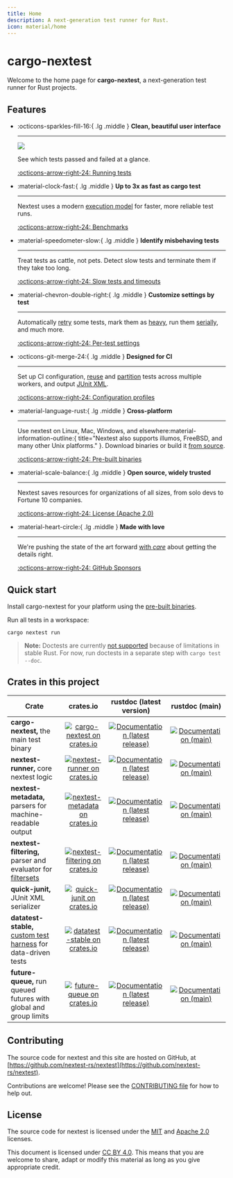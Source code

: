 ```yaml
---
title: Home
description: A next-generation test runner for Rust.
icon: material/home
---
```


# cargo-nextest

Welcome to the home page for **cargo-nextest**, a next-generation test runner for Rust projects.

## Features

<div class="grid cards" markdown>

-   :octicons-sparkles-fill-16:{ .lg .middle } __Clean, beautiful user interface__

    ---

    <img src="static/cover.png" id="nextest-cover" />

    See which tests passed and failed at a glance.

    [:octicons-arrow-right-24: Running tests](docs/running.md)

-   :material-clock-fast:{ .lg .middle } __Up to 3x as fast as cargo test__

    ---

    Nextest uses a modern [execution model](docs/design/how-it-works.md) for faster, more reliable test runs.

    [:octicons-arrow-right-24: Benchmarks](docs/benchmarks/index.md)

-   :material-speedometer-slow:{ .lg .middle } __Identify misbehaving tests__

    ---

    Treat tests as cattle, not pets. Detect slow tests and terminate them if they take too long.

    [:octicons-arrow-right-24: Slow tests and timeouts](docs/features/slow-tests.md)

-   :material-chevron-double-right:{ .lg .middle } __Customize settings by test__

    ---

    Automatically [retry](docs/features/retries.md) some tests, mark them as [heavy](docs/configuration/threads-required.md), run them [serially](docs/configuration/test-groups.md), and much more.

    [:octicons-arrow-right-24: Per-test settings](docs/configuration/per-test-overrides.md)

-   :octicons-git-merge-24:{ .lg .middle } __Designed for CI__

    ---

    Set up CI configuration, [reuse](docs/ci-features/archiving.md) and [partition](docs/ci-features/partitioning.md) tests across multiple workers, and output [JUnit XML](docs/machine-readable/junit.md).

    [:octicons-arrow-right-24: Configuration profiles](docs/configuration/index.md#profiles)

-   :material-language-rust:{ .lg .middle } __Cross-platform__

    ---

    Use nextest on Linux, Mac, Windows, and elsewhere:material-information-outline:{ title="Nextest also supports illumos, FreeBSD, and many other Unix platforms." }. Download binaries or build it [from source](docs/installation/from-source.md).

    [:octicons-arrow-right-24: Pre-built binaries](docs/installation/pre-built-binaries.md)

-   :material-scale-balance:{ .lg .middle } __Open source, widely trusted__

    ---

    Nextest saves resources for organizations of all sizes, from solo devs to Fortune 10 companies.

    [:octicons-arrow-right-24: License (Apache 2.0)](https://github.com/nextest-rs/nextest/blob/main/LICENSE-APACHE)

-   :material-heart-circle:{ .lg .middle } __Made with love__

    ---

    We're pushing the state of the art forward [with _care_](docs/design/why-process-per-test.md) about getting the details right.

    [:octicons-arrow-right-24: GitHub Sponsors](https://github.com/sponsors/sunshowers)

</div>

## Quick start

Install cargo-nextest for your platform using the [pre-built binaries](docs/installation/pre-built-binaries.md).

Run all tests in a workspace:

```
cargo nextest run
```

> **Note:** Doctests are currently [not supported](https://github.com/nextest-rs/nextest/issues/16) because of limitations in stable Rust. For now, run doctests in a separate step with `cargo test --doc`.

## Crates in this project

| Crate                                                             |                    crates.io                    |            rustdoc (latest version)             |             rustdoc (main)             |
| ----------------------------------------------------------------- | :---------------------------------------------: | :---------------------------------------------: | :------------------------------------: |
| **cargo-nextest,** the main test binary                           |   [![cargo-nextest on crates.io][cnci]][cncl]   | [![Documentation (latest release)][doci]][cndl] | [![Documentation (main)][docmi]][cnml] |
| **nextest-runner,** core nextest logic                            |  [![nextest-runner on crates.io][nrci]][nrcl]   | [![Documentation (latest release)][doci]][nrdl] | [![Documentation (main)][docmi]][nrml] |
| **nextest-metadata,** parsers for machine-readable output         | [![nextest-metadata on crates.io][nmci]][nmcl]  | [![Documentation (latest release)][doci]][nmdl] | [![Documentation (main)][docmi]][nmml] |
| **nextest-filtering,** parser and evaluator for [filtersets]      | [![nextest-filtering on crates.io][nfci]][nfcl] | [![Documentation (latest release)][doci]][nfdl] | [![Documentation (main)][docmi]][nfml] |
| **quick-junit,** JUnit XML serializer                             |    [![quick-junit on crates.io][qjci]][qjcl]    | [![Documentation (latest release)][doci]][qjdl] | [![Documentation (main)][docmi]][qjml] |
| **datatest-stable,** [custom test harness] for data-driven tests  |  [![datatest-stable on crates.io][dsci]][dscl]  | [![Documentation (latest release)][doci]][dsdl] | [![Documentation (main)][docmi]][dsml] |
| **future-queue,** run queued futures with global and group limits |   [![future-queue on crates.io][fqci]][fqcl]    | [![Documentation (latest release)][doci]][fqdl] | [![Documentation (main)][docmi]][fqml] |

[cnci]: https://img.shields.io/crates/v/cargo-nextest
[cncl]: https://crates.io/crates/cargo-nextest
[cndl]: https://docs.rs/cargo-nextest
[cnml]: https://nexte.st/rustdoc/cargo_nextest
[nrci]: https://img.shields.io/crates/v/nextest-runner
[nrcl]: https://crates.io/crates/nextest-runner
[nrdl]: https://docs.rs/nextest-runner
[nrml]: https://nexte.st/rustdoc/nextest_runner
[nmci]: https://img.shields.io/crates/v/nextest-metadata
[nmcl]: https://crates.io/crates/nextest-metadata
[nmdl]: https://docs.rs/nextest-metadata
[nmml]: https://nexte.st/rustdoc/nextest_metadata
[nfci]: https://img.shields.io/crates/v/nextest-filtering
[nfcl]: https://crates.io/crates/nextest-filtering
[nfdl]: https://docs.rs/nextest-filtering
[nfml]: https://nexte.st/rustdoc/nextest_filtering
[qjci]: https://img.shields.io/crates/v/quick-junit
[qjcl]: https://crates.io/crates/quick-junit
[qjdl]: https://docs.rs/quick-junit
[qjml]: https://quick-junit.nexte.st
[dsci]: https://img.shields.io/crates/v/datatest-stable
[dscl]: https://crates.io/crates/datatest-stable
[dsdl]: https://docs.rs/datatest-stable
[dsml]: https://datatest-stable.nexte.st
[fqci]: https://img.shields.io/crates/v/future-queue
[fqcl]: https://crates.io/crates/future-queue
[fqdl]: https://docs.rs/future-queue
[fqml]: https://nextest-rs.github.io/future-queue/rustdoc/future_queue/
[filtersets]: docs/filtersets/index.md
[custom test harness]: docs/design/custom-test-harnesses.md
[doci]: https://img.shields.io/badge/docs-latest-brightgreen
[docmi]: https://img.shields.io/badge/docs-main-purple

## Contributing

The source code for nextest and this site are hosted on GitHub, at
[https://github.com/nextest-rs/nextest](https://github.com/nextest-rs/nextest).

Contributions are welcome! Please see the [CONTRIBUTING
file](https://github.com/nextest-rs/nextest/blob/main/CONTRIBUTING.md) for how to help out.

## License

The source code for nextest is licensed under the
[MIT](https://github.com/nextest-rs/nextest/blob/main/LICENSE-MIT) and [Apache
2.0](https://github.com/nextest-rs/nextest/blob/main/LICENSE-APACHE) licenses.

This document is licensed under [CC BY 4.0]. This means that you are welcome to share, adapt or
modify this material as long as you give appropriate credit.

[CC BY 4.0]: https://creativecommons.org/licenses/by/4.0/

